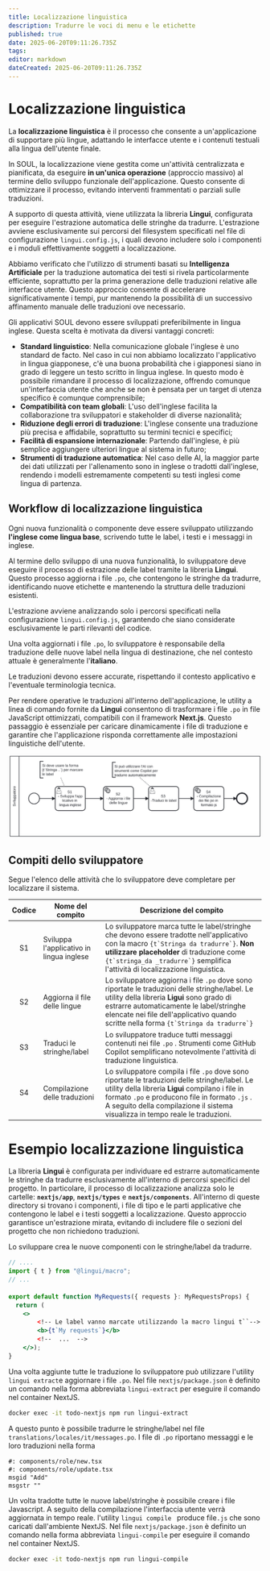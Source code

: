 ```yaml
---
title: Localizzazione linguistica
description: Tradurre le voci di menu e le etichette
published: true
date: 2025-06-20T09:11:26.735Z
tags: 
editor: markdown
dateCreated: 2025-06-20T09:11:26.735Z
---
```


# Localizzazione linguistica
La **localizzazione linguistica** è il processo che consente a un'applicazione di supportare più lingue, adattando le interfacce utente e i contenuti testuali alla lingua dell'utente finale.

In SOUL, la localizzazione viene gestita come un'attività centralizzata e pianificata, da eseguire **in un'unica operazione** (approccio massivo) al termine dello sviluppo funzionale dell'applicazione. Questo consente di ottimizzare il processo, evitando interventi frammentati o parziali sulle traduzioni.

A supporto di questa attività, viene utilizzata la libreria **Lingui**, configurata per eseguire l'estrazione automatica delle stringhe da tradurre. L'estrazione avviene esclusivamente sui percorsi del filesystem specificati nel file di configurazione `lingui.config.js`, i quali devono includere solo i componenti e i moduli effettivamente soggetti a localizzazione.

Abbiamo verificato che l'utilizzo di strumenti basati su **Intelligenza Artificiale** per la traduzione automatica dei testi si rivela particolarmente efficiente, soprattutto per la prima generazione delle traduzioni relative alle interfacce utente. Questo approccio consente di accelerare significativamente i tempi, pur mantenendo la possibilità di un successivo affinamento manuale delle traduzioni ove necessario.

Gli applicativi SOUL devono essere sviluppati preferibilmente in lingua inglese. Questa scelta è motivata da diversi vantaggi concreti:

- **Standard linguistico**: Nella comunicazione globale l'inglese è uno standard de facto. Nel caso in cui non abbiamo localizzato l'applicativo in lingua giapponese, c'è una buona probabilità che i giapponesi siano in grado di leggere un testo scritto in lingua inglese. In questo modo è possibile rimandare il processo di localizzazione, offrendo comunque un'interfaccia utente che anche se non è pensata per un target di utenza specifico è comunque comprensibile;
- **Compatibilità con team globali**: L'uso dell'inglese facilita la collaborazione tra sviluppatori e stakeholder di diverse nazionalità;
- **Riduzione degli errori di traduzione**: L'inglese consente una traduzione più precisa e affidabile, soprattutto su termini tecnici e specifici;
- **Facilità di espansione internazionale**: Partendo dall'inglese, è più semplice aggiungere ulteriori lingue al sistema in futuro;
- **Strumenti di traduzione automatica**: Nel caso delle AI, la maggior parte dei dati utilizzati per l'allenamento sono in inglese o tradotti dall'inglese, rendendo i modelli estremamente competenti su testi inglesi come lingua di partenza.

## Workflow di localizzazione linguistica

Ogni nuova funzionalità o componente deve essere sviluppato utilizzando **l'inglese come lingua base**, scrivendo tutte le label, i testi e i messaggi in inglese. 

Al termine dello sviluppo di una nuova funzionalità, lo sviluppatore deve eseguire il processo di estrazione delle label tramite la libreria **Lingui**. Questo processo aggiorna i file `.po`, che contengono le stringhe da tradurre, identificando nuove etichette e mantenendo la struttura delle traduzioni esistenti.

L'estrazione avviene analizzando solo i percorsi specificati nella configurazione `lingui.config.js`, garantendo che siano considerate esclusivamente le parti rilevanti del codice.

Una volta aggiornati i file `.po`, lo sviluppatore è responsabile della traduzione delle nuove label nella lingua di destinazione, che nel contesto attuale è generalmente l'**italiano**.

Le traduzioni devono essere accurate, rispettando il contesto applicativo e l'eventuale terminologia tecnica.

Per rendere operative le traduzioni all'interno dell'applicazione, le utility a linea di comando fornite da **Lingui** consentono di trasformare i file `.po` in file JavaScript ottimizzati, compatibili con il framework **Next.js**. Questo passaggio è essenziale per caricare dinamicamente i file di traduzione e garantire che l'applicazione risponda correttamente alle impostazioni linguistiche dell'utente.

![Workflow di traduzione](diagrammi/i18n.svg)

## Compiti dello sviluppatore

Segue l'elenco delle attività che lo sviluppatore deve completare per localizzare il sistema. 

| Codice | Nome del compito                         | Descrizione del compito                                      |
| :----: | ---------------------------------------- | ------------------------------------------------------------ |
|   S1   | Sviluppa l'applicativo in lingua inglese | Lo sviluppatore marca tutte le label/stringhe che devono essere tradotte nell'applicativo con la macro ``{t`Stringa da tradurre`}``.  **Non utilizzare placeholder** di traduzione come ``{t`stringa_da _tradurre`}`` semplifica l'attività di localizzazione linguistica. |
|   S2   | Aggiorna il file delle lingue            | Lo sviluppatore aggiorna i file `.po` dove sono riportate le traduzioni delle stringhe/label. Le utility della libreria **Ligui** sono grado di estrarre automaticamente le label/stringhe elencate nei file dell'applicativo quando scritte nella forma  ``{t`Stringa da tradurre`}`` |
|   S3   | Traduci le stringhe/label                | Lo sviluppatore traduce tutti messaggi contenuti nei file `.po` . Strumenti come GitHub Copilot semplificano notevolmente l'attività di traduzione linguistica. |
|   S4   | Compilazione delle traduzioni            | Lo sviluppatore compila i file `.po` dove sono riportate le traduzioni delle stringhe/label.  Le utility della libreria **Ligui** compilano i file in formato  `.po`  e producono file in formato  `.js` . A seguito della compilazione il sistema visualizza in tempo reale le traduzioni. |

# Esempio localizzazione linguistica

La libreria **Lingui** è configurata per individuare ed estrarre automaticamente le stringhe da tradurre esclusivamente all'interno di percorsi specifici del progetto. In particolare, il processo di localizzazione analizza solo le cartelle: **`nextjs/app`**, **`nextjs/types`** e **`nextjs/components`**.
 All'interno di queste directory si trovano i componenti, i file di tipo e le parti applicative che contengono le label e i testi soggetti a localizzazione. Questo approccio garantisce un'estrazione mirata, evitando di includere file o sezioni del progetto che non richiedono traduzioni.

Lo sviluppare crea le nuove componenti con le stringhe/label da tradurre.

```jsx
// ....
import { t } from "@lingui/macro";
// ...

export default function MyRequests({ requests }: MyRequestsProps) {
  return (
    <>
    	<!-- Le label vanno marcate utilizzando la macro lingui t``-->
    	<b>{t`My requests`}</b>
    	<!--  ...  -->
    </>);
}
```

Una volta aggiunte tutte le traduzione lo sviluppatore può utilizzare l'utility `lingui extract`e aggiornare  i file `.po`. Nel file `nextjs/package.json` è definito un comando nella forma abbreviata `lingui-extract`  per eseguire il comando nel container NextJS.

```bash
docker exec -it todo-nextjs npm run lingui-extract
```

A questo punto è possibile tradurre le stringhe/label nel file `translations/locales/it/messages.po`. I file di `.po` riportano messaggi e le loro traduzioni nella forma

```
#: components/role/new.tsx
#: components/role/update.tsx
msgid "Add"
msgstr ""
```

Un volta tradotte tutte le nuove label/stringhe è possibile creare i file Javascript. A seguito della compilazione l'interfaccia utente verrà aggiornata in tempo reale. l'utility `lingui compile ` produce file`.js` che sono caricati dall'ambiente NextJS. Nel file `nextjs/package.json` è definito un comando nella forma abbreviata `lingui-compile`  per eseguire il comando nel container NextJS.

```bash
docker exec -it todo-nextjs npm run lingui-compile
```

